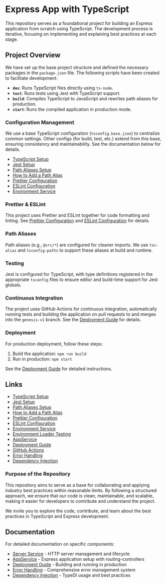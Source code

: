 # Express App with TypeScript

This repository serves as a foundational project for building an Express application from scratch using TypeScript. The development process is iterative, focusing on implementing and explaining best practices at each stage.

## Project Overview

We have set up the base project structure and defined the necessary packages in the `package.json` file. The following scripts have been created to facilitate development:

- **`dev`**: Runs TypeScript files directly using `ts-node`.
- **`test`**: Runs tests using Jest with TypeScript support.
- **`build`**: Compiles TypeScript to JavaScript and rewrites path aliases for production.
- **`start`**: Runs the compiled application in production mode.

### Configuration Management

We use a base TypeScript configuration (`tsconfig.base.json`) to centralize common settings. Other configs (for build, test, etc.) extend from this base, ensuring consistency and maintainability. See the documentation below for details.

- [TypeScript Setup](docs/setup-typescript.md)
- [Jest Setup](docs/setup-jest.md)
- [Path Aliases Setup](docs/setup-path-aliases.md)
- [How to Add a Path Alias](docs/add-path-alias.md)
- [Prettier Configuration](docs/setup-prettier.md)
- [ESLint Configuration](docs/setup-eslint.md)
- [Environment Service](docs/setup-env-loader.md)

### Prettier & ESLint

This project uses Prettier and ESLint together for code formatting and linting. See [Prettier Configuration](docs/setup-prettier.md) and [ESLint Configuration](docs/setup-eslint.md) for details.

### Path Aliases

Path aliases (e.g., `@src/*`) are configured for cleaner imports. We use `tsc-alias` and `tsconfig-paths` to support these aliases at build and runtime.

### Testing

Jest is configured for TypeScript, with type definitions registered in the appropriate `tsconfig` files to ensure editor and build-time support for Jest globals.

### Continuous Integration

The project uses GitHub Actions for continuous integration, automatically running tests and building the application on pull requests to and merges into the `genesis-v1` branch. See the [Deployment Guide](docs/deployment.md#github-actions) for details.

### Deployment

For production deployment, follow these steps:

1. Build the application: `npm run build`
2. Run in production: `npm start`

See the [Deployment Guide](docs/deployment.md) for detailed instructions.

## Links

- [TypeScript Setup](docs/setup-typescript.md)
- [Jest Setup](docs/setup-jest.md)
- [Path Aliases Setup](docs/setup-path-aliases.md)
- [How to Add a Path Alias](docs/add-path-alias.md)
- [Prettier Configuration](docs/setup-prettier.md)
- [ESLint Configuration](docs/setup-eslint.md)
- [Environment Service](docs/setup-env-loader.md)
- [Environment Loader Testing](docs/setup-env-loader-testing.md)
- [AppService](docs/app-service.md)
- [Deployment Guide](docs/deployment.md)
- [GitHub Actions](docs/github-actions.md)
- [Error Handling](docs/error-handling.md)
- [Dependency Injection](docs/dependency-injection.md)

### Purpose of the Repository

This repository aims to serve as a base for collaborating and applying industry best practices within reasonable limits. By following a structured approach, we ensure that our code is clean, maintainable, and scalable, making it easier for developers to contribute and understand the project.

We invite you to explore the code, contribute, and learn about the best practices in TypeScript and Express development.

## Documentation

For detailed documentation on specific components:

- [Server Service](docs/server-service.md) - HTTP server management and lifecycle
- [AppService](docs/app-service.md) - Express application setup with routing-controllers
- [Deployment Guide](docs/deployment.md) - Building and running in production
- [Error Handling](docs/error-handling.md) - Comprehensive error management system
- [Dependency Injection](docs/dependency-injection.md) - TypeDI usage and best practices
